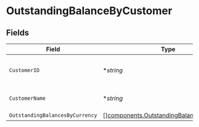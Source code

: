 # OutstandingBalanceByCustomer


## Fields

| Field                                                                                                | Type                                                                                                 | Required                                                                                             | Description                                                                                          | Example                                                                                              |
| ---------------------------------------------------------------------------------------------------- | ---------------------------------------------------------------------------------------------------- | ---------------------------------------------------------------------------------------------------- | ---------------------------------------------------------------------------------------------------- | ---------------------------------------------------------------------------------------------------- |
| `CustomerID`                                                                                         | **string*                                                                                            | :heavy_minus_sign:                                                                                   | Unique identifier for the customer.                                                                  | 123                                                                                                  |
| `CustomerName`                                                                                       | **string*                                                                                            | :heavy_minus_sign:                                                                                   | Full name of the customer.                                                                           | Super Store                                                                                          |
| `OutstandingBalancesByCurrency`                                                                      | [][components.OutstandingBalanceByCurrency](../../models/components/outstandingbalancebycurrency.md) | :heavy_minus_sign:                                                                                   | N/A                                                                                                  |                                                                                                      |